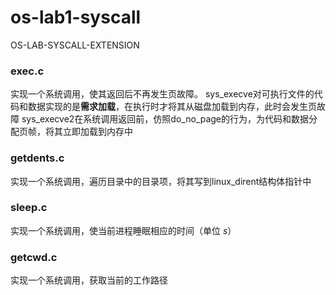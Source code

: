 # os-lab1-syscall
OS-LAB-SYSCALL-EXTENSION

### exec.c
实现一个系统调用，使其返回后不再发生页故障。
sys_execve对可执行文件的代码和数据实现的是**需求加载**，在执行时才将其从磁盘加载到内存，此时会发生页故障
sys_execve2在系统调用返回前，仿照do_no_page的行为，为代码和数据分配页帧，将其立即加载到内存中

### getdents.c
实现一个系统调用，遍历目录中的目录项，将其写到linux_dirent结构体指针中

### sleep.c
实现一个系统调用，使当前进程睡眠相应的时间（单位 $s$）


### getcwd.c
实现一个系统调用，获取当前的工作路径


